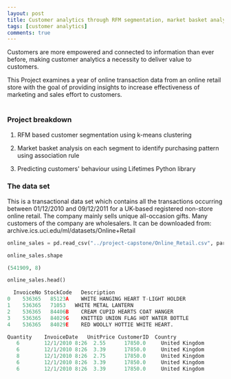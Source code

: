 ```yaml
---
layout: post
title: Customer analytics through RFM segmentation, market basket analysis and predicting behaviour
tags: [customer analytics]
comments: true
---
```




Customers are more empowered and connected to information than ever before, making customer analytics a necessity to deliver value to customers. 

This Project examines a year of online transaction data from an online retail store with the goal of providing insights to increase effectiveness of marketing and sales effort to customers.
<br><br>

### Project breakdown

1. RFM based customer segmentation using k-means clustering      
<!-- ![Alt text](/images/segmentation.png) to insert picture -->

2. Market basket analysis on each segment to identify purchasing pattern using association rule

3. Predicting customers' behaviour using Lifetimes Python library

### The data set

This is a transactional data set which contains all the transactions occurring between 01/12/2010 and 09/12/2011 for a UK-based registered non-store online retail. The company mainly sells unique all-occasion gifts. Many customers of the company are wholesalers. It can be downloaded from: archive.ics.uci.edu/ml/datasets/Online+Retail

```python
online_sales = pd.read_csv("../project-capstone/Online_Retail.csv", parse_dates=True)

online_sales.shape

(541909, 8)

online_sales.head()

  InvoiceNo	StockCode	Description	                        	
0	 536365	  85123A	WHITE HANGING HEART T-LIGHT HOLDER	         
1	 536365	  71053	  WHITE METAL LANTERN	                        
2	 536365	  84406B	CREAM CUPID HEARTS COAT HANGER	           
3	 536365	  84029G	KNITTED UNION FLAG HOT WATER BOTTLE	      
4	 536365	  84029E	RED WOOLLY HOTTIE WHITE HEART.	         

Quantity    InvoiceDate	  UnitPrice	CustomerID	Country
   6        12/1/2010 8:26	2.55	  17850.0	  United Kingdom
   6        12/1/2010 8:26	3.39	  17850.0	  United Kingdom
   8        12/1/2010 8:26	2.75	  17850.0	  United Kingdom
   6        12/1/2010 8:26	3.39	  17850.0	  United Kingdom
   6        12/1/2010 8:26	3.39	  17850.0	  United Kingdom

```
